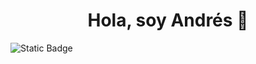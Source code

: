 <div align="center">
<h1 align="center">Hola, soy Andrés 👋</h1>
</div>

![Static Badge](https://img.shields.io/badge/LinkedIn-0077B5?style=for-the-badge&logo=linkedin&logoColor=white)


<!--align="center"-->



<!--
**JConsani03/JConsani03** is a ✨ _special_ ✨ repository because its `README.md` (this file) appears on your GitHub profile.

Here are some ideas to get you started:

- 🔭 I’m currently working on ...
- 🌱 I’m currently learning ...
- 👯 I’m looking to collaborate on ...
- 🤔 I’m looking for help with ...
- 💬 Ask me about ...
- 📫 How to reach me: ...
- 😄 Pronouns: ...
- ⚡ Fun fact: ...
-->
